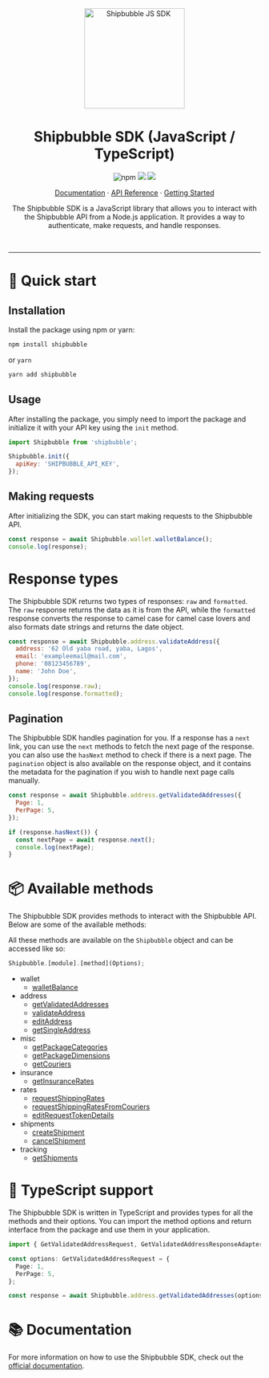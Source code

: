 <div align="center">
    <a align="center" href="https://www.shipbubble.com/" target="_blank">
      <img src="https://res.cloudinary.com/delivry/image/upload/v1693997143/app_assets/black-shipbubble-logo_lnqhao.svg" alt="Shipbubble JS SDK" height=200/>
    </a>
    <h1 align="center">Shipbubble SDK (JavaScript / TypeScript)</h1>
    <img alt="npm" src="https://img.shields.io/npm/v/shipbubble?label=version">
    <img src="https://img.shields.io/bundlephobia/minzip/shipbubble">
    <img src="https://img.shields.io/npm/types/shipbubble">
  </p>
  <p>
    <a href="https://docs.shipbubble.com">Documentation</a>
    ·
    <a href="https://docs.shipbubble.com">API Reference</a>
    ·
    <a href="https://docs.shipbubble.com">Getting Started</a>
  </p>
  <p>
    The Shipbubble SDK is a JavaScript library that allows you to interact with the Shipbubble API from a Node.js application. It provides a way to authenticate, make requests, and handle responses.
  </p>
  <br/>
</div>

---

# 🚀 Quick start

## Installation

Install the package using npm or yarn:

```bash
npm install shipbubble
```

or `yarn`

```bash
yarn add shipbubble
```

## Usage

After installing the package, you simply need to import the package and initialize it with your API key using the `init` method.

```js
import Shipbubble from 'shipbubble';

Shipbubble.init({
  apiKey: 'SHIPBUBBLE_API_KEY',
});
```

## Making requests

After initializing the SDK, you can start making requests to the Shipbubble API.

```js
const response = await Shipbubble.wallet.walletBalance();
console.log(response);
```

# Response types

The Shipbubble SDK returns two types of responses: `raw` and `formatted`. The `raw` response returns the data as it is from the API, while the `formatted` response converts the response to camel case for camel case lovers and also formats date strings and returns the date object.

```js
const response = await Shipbubble.address.validateAddress({
  address: '62 Old yaba road, yaba, Lagos',
  email: 'exampleemail@mail.com',
  phone: '08123456789',
  name: 'John Doe',
});
console.log(response.raw);
console.log(response.formatted);
```

## Pagination

The Shipbubble SDK handles pagination for you. If a response has a `next` link, you can use the `next` methods to fetch the next page of the response. you can also use the `hasNext` method to check if there is a next page.
The `pagination` object is also available on the response object, and it contains the metadata for the pagination if you wish to handle next page calls manually.

```js
const response = await Shipbubble.address.getValidatedAddresses({
  Page: 1,
  PerPage: 5,
});

if (response.hasNext()) {
  const nextPage = await response.next();
  console.log(nextPage);
}
```

# 📦 Available methods

The Shipbubble SDK provides methods to interact with the Shipbubble API. Below are some of the available methods:

All these methods are available on the `Shipbubble` object and can be accessed like so:

```js
Shipbubble.[module].[method](Options);
```

- wallet
  - [walletBalance](https://docs.shipbubble.com/api-reference/wallet/get-shipping-wallet-balance)
- address
  - [getValidatedAddresses](https://docs.shipbubble.com/api-reference/addresses/get-validated-addresses)
  - [validateAddress](https://docs.shipbubble.com/api-reference/addresses/validate-address-global)
  - [editAddress](https://docs.shipbubble.com/api-reference/addresses/edit-address-details)
  - [getSingleAddress](https://docs.shipbubble.com/api-reference/addresses/get-single-address-details)
- misc
  - [getPackageCategories](https://docs.shipbubble.com/api-reference/package-categories)
  - [getPackageDimensions](https://docs.shipbubble.com/api-reference/package-dimensions)
  - [getCouriers](https://docs.shipbubble.com/api-reference/couriers)
- insurance
  - [getInsuranceRates](https://docs.shipbubble.com/api-reference/insurance/get-insurance-rates)
- rates
  - [requestShippingRates](https://docs.shipbubble.com/api-reference/rates/request-shipping-rates)
  - [requestShippingRatesFromCouriers](https://docs.shipbubble.com/api-reference/rates/request-shipping-rates-from-selected-couriers)
  - [editRequestTokenDetails](https://docs.shipbubble.com/api-reference/rates/edit-request-token-details)
- shipments
  - [createShipment](https://docs.shipbubble.com/api-reference/shipments/create-shipment)
  - [cancelShipment](https://docs.shipbubble.com/api-reference/shipments/cancel-shipment)
- tracking
  - [getShipments](https://docs.shipbubble.com/api-reference/tracking/get-shipments)

# 📝 TypeScript support

The Shipbubble SDK is written in TypeScript and provides types for all the methods and their options. You can import the method options and return interface from the package and use them in your application.

```ts
import { GetValidatedAddressRequest, GetValidatedAddressResponseAdapter } from 'shipbubble';

const options: GetValidatedAddressRequest = {
  Page: 1,
  PerPage: 5,
};

const response = await Shipbubble.address.getValidatedAddresses(options);
```

# 📚 Documentation

For more information on how to use the Shipbubble SDK, check out the [official documentation](https://docs.shipbubble.com).

